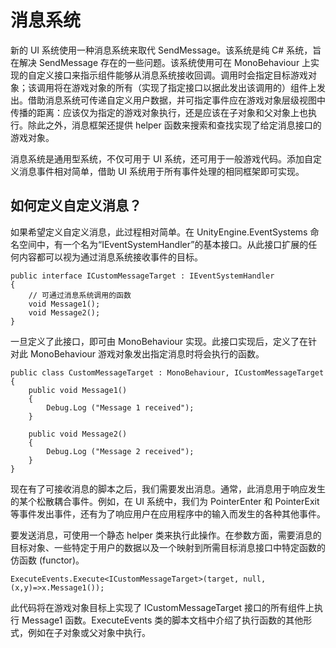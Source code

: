 # 消息系统

新的 UI 系统使用一种消息系统来取代 SendMessage。该系统是纯 C# 系统，旨在解决 SendMessage 存在的一些问题。该系统使用可在 MonoBehaviour 上实现的自定义接口来指示组件能够从消息系统接收回调。调用时会指定目标游戏对象；该调用将在游戏对象的所有（实现了指定接口以据此发出该调用的）组件上发出。借助消息系统可传递自定义用户数据，并可指定事件应在游戏对象层级视图中传播的距离：应该仅为指定的游戏对象执行，还是应该在子对象和父对象上也执行。除此之外，消息框架还提供 helper 函数来搜索和查找实现了给定消息接口的游戏对象。

消息系统是通用型系统，不仅可用于 UI 系统，还可用于一般游戏代码。添加自定义消息事件相对简单，借助 UI 系统用于所有事件处理的相同框架即可实现。

## 如何定义自定义消息？

如果希望定义自定义消息，此过程相对简单。在 UnityEngine.EventSystems 命名空间中，有一个名为“IEventSystemHandler”的基本接口。从此接口扩展的任何内容都可以视为通过消息系统接收事件的目标。

```
public interface ICustomMessageTarget : IEventSystemHandler
{
    // 可通过消息系统调用的函数
    void Message1();
    void Message2();
} 
```

一旦定义了此接口，即可由 MonoBehaviour 实现。此接口实现后，定义了在针对此 MonoBehaviour 游戏对象发出指定消息时将会执行的函数。

```
public class CustomMessageTarget : MonoBehaviour, ICustomMessageTarget
{
    public void Message1()
    {
        Debug.Log ("Message 1 received");
    }

    public void Message2()
    {
        Debug.Log ("Message 2 received");
    }
}
```

现在有了可接收消息的脚本之后，我们需要发出消息。通常，此消息用于响应发生的某个松散耦合事件。例如，在 UI 系统中，我们为 PointerEnter 和 PointerExit 等事件发出事件，还有为了响应用户在应用程序中的输入而发生的各种其他事件。

要发送消息，可使用一个静态 helper 类来执行此操作。在参数方面，需要消息的目标对象、一些特定于用户的数据以及一个映射到所需目标消息接口中特定函数的仿函数 (functor)。

```
ExecuteEvents.Execute<ICustomMessageTarget>(target, null, (x,y)=>x.Message1());
```

此代码将在游戏对象目标上实现了 ICustomMessageTarget 接口的所有组件上执行 Message1 函数。ExecuteEvents 类的脚本文档中介绍了执行函数的其他形式，例如在子对象或父对象中执行。